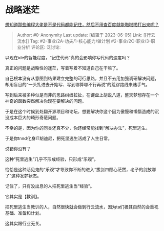 # 战略迷茫
[想知道那些编程大佬是不是代码都能记住，然后不用查百度就能啪啪啪打出来呢？](https://www.zhihu.com/question/452295496/answer/1934598305)

> Author: #0-Anonymity
> Last update: [编辑于 2023-06-05]
> Link: [[行云流水]]
> Tag: #2-事业/2A-功夫/1-核心能力/做计划 #2-事业/2C-职业/3-职业分析
> 评论区:
> 泛讨论:

以现在ide的智能程度，“记住代码”真的会影响你写代码的速度吗？

真正的问题是战略性的迷茫，写着写着不知道自己在干嘛了。

自己根本没有从意图到结果建立完整的可行思路，并且不去用加强调研解决问题，却用盲目的“一头扎进去开始写、写到哪算哪不行再说”的荒谬路线来赌手气。

写到后来被多种似是而非的思路纠缠拉扯，在键盘上胡说八道，整天梦想存在一个神奇的函数突然解决你现在要解决的问题。

于是在这个时候到处翻开源项目和论坛，想要解决你这个因为傲慢和懒惰造成的沉没成本巨大的畸形奇葩问题。

不幸的是，因为你的同类还真不少，你还经常能找到“解决办法”，死里逃生。

于是你tnnd化身IT胡迪尼，把死里逃生活成了人生日常。

说错你没有？

这种“死里逃生”几乎不形成经验，只形成“乐观”。

恰恰是这种活见鬼的“乐观”才导致你不断的进入“拔剑四顾心茫然，老子的剑放哪了”这种发梦状态。

记住了，只有没出息的人把死里逃生当“经验”。

它其实是【教训】。

把死里逃生当教训的人，自然很快就会做到行云流水，因为ta们极其自然的会重视基础、准备和计划。

这其实跟行业无关。
